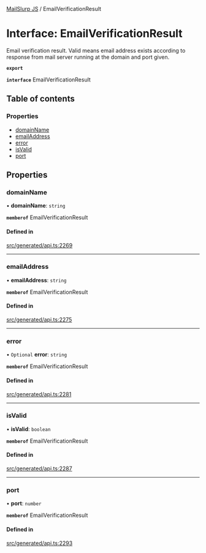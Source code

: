 [MailSlurp JS](../README.md) / EmailVerificationResult

# Interface: EmailVerificationResult

Email verification result. Valid means email address exists according to response from mail server running at the domain and port given.

**`export`**

**`interface`** EmailVerificationResult

## Table of contents

### Properties

- [domainName](EmailVerificationResult.md#domainname)
- [emailAddress](EmailVerificationResult.md#emailaddress)
- [error](EmailVerificationResult.md#error)
- [isValid](EmailVerificationResult.md#isvalid)
- [port](EmailVerificationResult.md#port)

## Properties

### domainName

• **domainName**: `string`

**`memberof`** EmailVerificationResult

#### Defined in

[src/generated/api.ts:2269](https://github.com/mailslurp/mailslurp-client/blob/5523864/src/generated/api.ts#L2269)

___

### emailAddress

• **emailAddress**: `string`

**`memberof`** EmailVerificationResult

#### Defined in

[src/generated/api.ts:2275](https://github.com/mailslurp/mailslurp-client/blob/5523864/src/generated/api.ts#L2275)

___

### error

• `Optional` **error**: `string`

**`memberof`** EmailVerificationResult

#### Defined in

[src/generated/api.ts:2281](https://github.com/mailslurp/mailslurp-client/blob/5523864/src/generated/api.ts#L2281)

___

### isValid

• **isValid**: `boolean`

**`memberof`** EmailVerificationResult

#### Defined in

[src/generated/api.ts:2287](https://github.com/mailslurp/mailslurp-client/blob/5523864/src/generated/api.ts#L2287)

___

### port

• **port**: `number`

**`memberof`** EmailVerificationResult

#### Defined in

[src/generated/api.ts:2293](https://github.com/mailslurp/mailslurp-client/blob/5523864/src/generated/api.ts#L2293)
